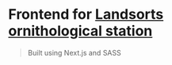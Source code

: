 # Frontend for [Landsorts ornithological station](https://landsort-birds.se)

> Built using Next.js and SASS
